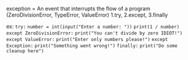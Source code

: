 exception = An event that interrupts the flow of a program 
(ZeroDivisionError, TypeError, ValueError) 
1.try, 2.except, 3.finally

ex:
`try:` 
	`number = int(input("Enter a number: "))`
	 `print(1 / number)` 
`except ZeroDivisionError:` 
	`print("You can't divide by zero IDIOT!")`
 `except ValueError:` 
	 `print("Enter only numbers please!")`
`except Exception:`
	`print("Something went wrong!")`
 `finally:` 
	 `print("Do some cleanup here")`

